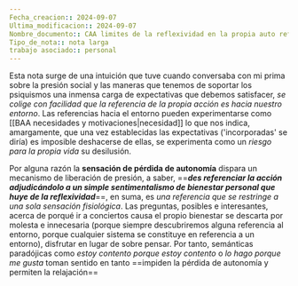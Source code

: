 ```yaml
---
Fecha_creacion:: 2024-09-07
Ultima_modificacion:: 2024-09-07
Nombre_documento:: CAA limites de la reflexividad en la propia auto referenciación de la acción
Tipo_de_nota:: nota larga 
trabajo asociado:: personal
---
```


Esta nota surge de una intuición que tuve cuando conversaba con mi prima sobre la presión social y las maneras que tenemos de soportar los psiquismos una inmensa carga de expectativas que debemos satisfacer, *se colige con facilidad que la referencia de la propia acción es hacia nuestro entorno*. Las referencias hacia el entorno pueden experimentarse como [[BAA necesidades y motivaciones|necesidad]] lo que nos indica, amargamente, que una vez establecidas las expectativas ('incorporadas' se diría) es imposible deshacerse de ellas, se experimenta como un *riesgo para la propia vida* su desilusión. 

Por alguna razón la **sensación de pérdida de autonomía** dispara un mecanismo de liberación de presión, a saber, ==***des referenciar la acción adjudicándolo a un simple sentimentalismo de bienestar personal que huye de la reflexividad***==, en suma, es *una referencia que se restringe a una sola sensación fisiológica*. Las preguntas, posibles e interesantes, acerca de porqué ir a conciertos causa el propio bienestar se descarta por molesta e innecesaria (porque siempre descubriremos alguna referencia al entorno, porque cualquier sistema se constituye en referencia a un entorno), disfrutar en lugar de sobre pensar. Por tanto,  semánticas paradójicas como *estoy contento porque estoy contento* o *lo hago porque me gusta*  toman sentido en tanto ==impiden la pérdida de autonomía y permiten la relajación== 


